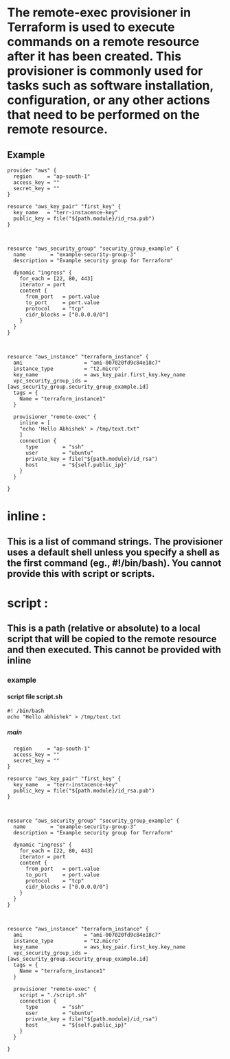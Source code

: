 # The remote-exec provisioner in Terraform is used to execute commands on a remote resource after it has been created. This provisioner is commonly used for tasks such as software installation, configuration, or any other actions that need to be performed on the remote resource.
## Example
```
provider "aws" {
  region     = "ap-south-1"
  access_key = ""
  secret_key = ""
}

resource "aws_key_pair" "first_key" {
  key_name   = "terr-instacence-key"
  public_key = file("${path.module}/id_rsa.pub")
}



resource "aws_security_group" "security_group_example" {
  name        = "example-security-group-3"
  description = "Example security group for Terraform"

  dynamic "ingress" {
    for_each = [22, 80, 443]
    iterator = port
    content {
      from_port   = port.value
      to_port     = port.value
      protocol    = "tcp"
      cidr_blocks = ["0.0.0.0/0"]
    }
  }
}



resource "aws_instance" "terraform_instance" {
  ami                    = "ami-007020fd9c84e18c7"
  instance_type          = "t2.micro"
  key_name               = aws_key_pair.first_key.key_name
  vpc_security_group_ids = [aws_security_group.security_group_example.id]
  tags = {
    Name = "terraform_instance1"
  }

  provisioner "remote-exec" {
    inline = [
    "echo 'Hello Abhishek' > /tmp/text.txt"
    ]
    connection {
      type        = "ssh"
      user        = "ubuntu"
      private_key = file("${path.module}/id_rsa")
      host        = "${self.public_ip}"
    }
  }

}

```
# inline :
## This is a list of command strings. The provisioner uses a default shell unless you specify a shell as the first command (eg., #!/bin/bash). You cannot provide this with script or scripts.
# script :
## This is a path (relative or absolute) to a local script that will be copied to the remote resource and then executed. This cannot be provided with inline
### example
#### script file script.sh
```
#! /bin/bash
echo "Hello abhishek" > /tmp/text.txt
```
##### main 
```provider "aws" {
  region     = "ap-south-1"
  access_key = ""
  secret_key = ""
}

resource "aws_key_pair" "first_key" {
  key_name   = "terr-instacence-key"
  public_key = file("${path.module}/id_rsa.pub")
}



resource "aws_security_group" "security_group_example" {
  name        = "example-security-group-3"
  description = "Example security group for Terraform"

  dynamic "ingress" {
    for_each = [22, 80, 443]
    iterator = port
    content {
      from_port   = port.value
      to_port     = port.value
      protocol    = "tcp"
      cidr_blocks = ["0.0.0.0/0"]
    }
  }
}



resource "aws_instance" "terraform_instance" {
  ami                    = "ami-007020fd9c84e18c7"
  instance_type          = "t2.micro"
  key_name               = aws_key_pair.first_key.key_name
  vpc_security_group_ids = [aws_security_group.security_group_example.id]
  tags = {
    Name = "terraform_instance1"
  }

  provisioner "remote-exec" {
    script = "./script.sh"
    connection {
      type        = "ssh"
      user        = "ubuntu"
      private_key = file("${path.module}/id_rsa")
      host        = "${self.public_ip}"
    }
  }

}
```


